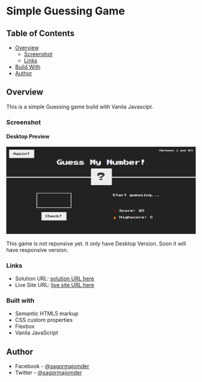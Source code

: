 # Simple Guessing Game

## Table of Contents

- [Overview](#overview)
  - [Screenshot](#screenshot)
  - [Links](#links)
- [Build With](#build-with)
- [Author](#author)

## Overview

This is a simple Guessing game build with Vanila Javascipt.

### Screenshot

#### Desktop Preview

![](./screenshot/desktop_preview.png)

This game is not reponsive yet. It only have Desktop Version. Soon it will have responsive version.

### Links

- Solution URL: [solution URL here](https://github.com/sagormajomder/frontend-mentor-respornsive-card-component)
- Live Site URL: [live site URL here](https://sagormajomder.github.io/JS-simple-Guessing-game/)

### Built with

- Semantic HTML5 markup
- CSS custom properties
- Flexbox
- Vanila JavaScript

## Author

- Facebook - [@sagormajomder](https://www.facebook.com/sagormajomder/)
- Twitter - [@sagormajomder](https://www.twitter.com/sagormajomder)

